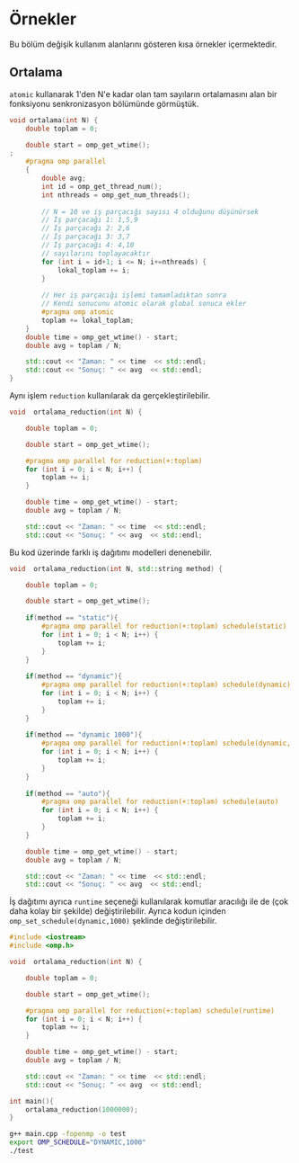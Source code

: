 # Örnekler

Bu bölüm değişik kullanım alanlarını gösteren kısa örnekler içermektedir.


## Ortalama

`atomic` kullanarak 1'den N'e kadar olan tam sayıların ortalamasını alan bir fonksiyonu senkronizasyon bölümünde görmüştük.

``` cpp
void ortalama(int N) {
    double toplam = 0;

    double start = omp_get_wtime();
;
    #pragma omp parallel
    {
        double avg;
        int id = omp_get_thread_num();
        int nthreads = omp_get_num_threads();
     
        // N = 10 ve iş parçacığı sayısı 4 olduğunu düşünürsek
        // İş parçacağı 1: 1,5,9
        // İş parçacağı 2: 2,6
        // İş parçacağı 3: 3,7
        // İş parçacağı 4: 4,10
        // sayılarını toplayacaktır        
        for (int i = id+1; i <= N; i+=nthreads) {
            lokal_toplam += i;
        }
     
        // Her iş parçacığı işlemi tamamladıktan sonra
        // Kendi sonucunu atomic olarak global sonuca ekler
        #pragma omp atomic
        toplam += lokal_toplam;
    }
    double time = omp_get_wtime() - start;
    double avg = toplam / N;

    std::cout << "Zaman: " << time  << std::endl;
    std::cout << "Sonuç: " << avg  << std::endl;
}
```

Aynı işlem `reduction` kullanılarak da gerçekleştirilebilir.

``` cpp
void  ortalama_reduction(int N) {

    double toplam = 0;

    double start = omp_get_wtime();

    #pragma omp parallel for reduction(+:toplam)
    for (int i = 0; i < N; i++) {
        toplam += i;
    }

    double time = omp_get_wtime() - start;
    double avg = toplam / N;

    std::cout << "Zaman: " << time  << std::endl;
    std::cout << "Sonuç: " << avg  << std::endl;
```


Bu kod üzerinde farklı iş dağıtımı modelleri denenebilir.

```cpp
void  ortalama_reduction(int N, std::string method) {

    double toplam = 0;

    double start = omp_get_wtime();
                                                     
    if(method == "static"){
        #pragma omp parallel for reduction(+:toplam) schedule(static)
        for (int i = 0; i < N; i++) {
            toplam += i;
        }    
    }
                                                     
    if(method == "dynamic"){
        #pragma omp parallel for reduction(+:toplam) schedule(dynamic)
        for (int i = 0; i < N; i++) {
            toplam += i;
        }    
    }
                                                     
    if(method == "dynamic 1000"){
        #pragma omp parallel for reduction(+:toplam) schedule(dynamic, 1000)
        for (int i = 0; i < N; i++) {
            toplam += i;
        }    
    }
                                                     
    if(method == "auto"){
        #pragma omp parallel for reduction(+:toplam) schedule(auto)
        for (int i = 0; i < N; i++) {
            toplam += i;
        }    
    }

    double time = omp_get_wtime() - start;
    double avg = toplam / N;

    std::cout << "Zaman: " << time  << std::endl;
    std::cout << "Sonuç: " << avg  << std::endl;

```

İş dağıtımı ayrıca `runtime` seçeneği kullanılarak komutlar aracılığı ile de (çok daha kolay bir şekilde) değiştirilebilir. Ayrıca kodun içinden `omp_set_schedule(dynamic,1000)` şeklinde değiştirilebilir.

``` cpp
#include <iostream>
#include <omp.h>

void  ortalama_reduction(int N) {

    double toplam = 0;

    double start = omp_get_wtime();

    #pragma omp parallel for reduction(+:toplam) schedule(runtime)
    for (int i = 0; i < N; i++) {
        toplam += i;
    }

    double time = omp_get_wtime() - start;
    double avg = toplam / N;

    std::cout << "Zaman: " << time  << std::endl;
    std::cout << "Sonuç: " << avg  << std::endl;

int main(){
    ortalama_reduction(1000000);    
}
```

``` bash
g++ main.cpp -fopenmp -o test
export OMP_SCHEDULE="DYNAMIC,1000"
./test
```
